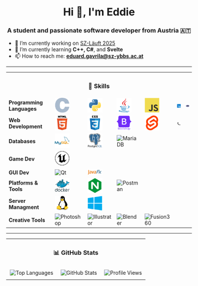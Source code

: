 <h1 align="center">Hi 👋, I'm Eddie</h1>
<h3 align="center">A student and passionate software developer from Austria 🇦🇹</h3>

- 🔭 I’m currently working on [SZ-Läuft 2025](https://github.com/SZ-Laeuft)  
- 🌱 I’m currently learning **C++, C#**, and **Svelte**  
- 📫 How to reach me: **eduard.gavrila@sz-ybbs.ac.at**

---

<table align="center">
  <tr>
    <th colspan="9" align="center"><h3 align="center">🧰 Skills</h3></th>
  </tr>

  <tr>
    <td><strong>Programming Languages</strong></td>
    <td><img src="https://raw.githubusercontent.com/devicons/devicon/master/icons/c/c-original.svg" alt="C" width="40"/></td>
    <!--<td><img src="https://raw.githubusercontent.com/devicons/devicon/master/icons/cplusplus/cplusplus-original.svg" alt="C++" width="40"/></td>
    <td><img src="https://raw.githubusercontent.com/devicons/devicon/master/icons/csharp/csharp-original.svg" alt="C#" width="40"/></td>-->
    <td><img src="https://raw.githubusercontent.com/devicons/devicon/master/icons/python/python-original.svg" alt="Python" width="40"/></td>
    <td><img src="https://raw.githubusercontent.com/devicons/devicon/master/icons/java/java-original.svg" alt="Java" width="40"/></td>
    <td><img src="https://raw.githubusercontent.com/devicons/devicon/master/icons/javascript/javascript-original.svg" alt="JavaScript" width="40"/></td>
    <td><img src="https://raw.githubusercontent.com/devicons/devicon/master/icons/typescript/typescript-original.svg" alt="TypeScript" width="40"/></td>
    <td><img src="https://raw.githubusercontent.com/devicons/devicon/master/icons/php/php-original.svg" alt="PHP" width="40"/></td>
  </tr>

  <tr>
    <td><strong>Web Development</strong></td>
    <td><img src="https://raw.githubusercontent.com/devicons/devicon/master/icons/html5/html5-original-wordmark.svg" alt="HTML5" width="40"/></td>
    <td><img src="https://raw.githubusercontent.com/devicons/devicon/master/icons/css3/css3-original-wordmark.svg" alt="CSS3" width="40"/></td>
    <td><img src="https://raw.githubusercontent.com/devicons/devicon/master/icons/bootstrap/bootstrap-plain-wordmark.svg" alt="Bootstrap" width="40"/></td>
    <td><img src="https://raw.githubusercontent.com/devicons/devicon/master/icons/svelte/svelte-original.svg" alt="Svelte" width="40"/></td>
    <td><img src="https://raw.githubusercontent.com/devicons/devicon/master/icons/flask/flask-original.svg" alt="Flask" width="40"/></td>
    <td></td>
  </tr>

  <tr>
    <td><strong>Databases</strong></td>
    <td><img src="https://raw.githubusercontent.com/devicons/devicon/master/icons/mysql/mysql-original-wordmark.svg" alt="MySQL" width="40"/></td>
    <td><img src="https://raw.githubusercontent.com/devicons/devicon/master/icons/postgresql/postgresql-original-wordmark.svg" alt="PostgreSQL" width="40"/></td>
    <td><img src="https://www.vectorlogo.zone/logos/mariadb/mariadb-icon.svg" alt="MariaDB" width="40"/></td>
    <td></td>
    <td></td>
    <td></td>
  </tr>

  <tr>
    <td><strong>Game Dev</strong></td>
    <td><img src="https://raw.githubusercontent.com/devicons/devicon/master/icons/unrealengine/unrealengine-original.svg" alt="Unreal Engine" width="40"/></td>
    <td></td>
    <td></td>
    <td></td>
    <td></td>
    <td></td>
  </tr>

  <tr>
    <td><strong>GUI Dev</strong></td>
    <td><img src="https://upload.wikimedia.org/wikipedia/commons/0/0b/Qt_logo_2016.svg" alt="Qt" width="40"/></td>
    <td><img src="https://raw.githubusercontent.com/edgvrl/edgvrl/refs/heads/main/resources/img/javafx.png" alt="JavaFX" width="40"/></td>
    <td></td>
    <td></td>
    <td></td>
    <td></td>
  </tr>

  <tr>
    <td><strong>Platforms & Tools</strong></td>
    <td><img src="https://raw.githubusercontent.com/devicons/devicon/master/icons/docker/docker-original-wordmark.svg" alt="Docker" width="40"/></td>
    <td><img src="https://raw.githubusercontent.com/devicons/devicon/master/icons/nginx/nginx-original.svg" alt="Nginx" width="40"/></td>
    <td><img src="https://www.vectorlogo.zone/logos/getpostman/getpostman-icon.svg" alt="Postman" width="40"/></td>
    <td></td>
    <td></td>
    <td></td>
  </tr>

  <tr>
    <td><strong>Server Managment</strong></td>
    <td><img src="https://raw.githubusercontent.com/devicons/devicon/master/icons/linux/linux-original.svg" alt="Linux" width="40"/></td>
    <td><img src="https://raw.githubusercontent.com/devicons/devicon/master/icons/windows8/windows8-original.svg" alt="Windows" width="40"/></td>
    <td></td>
    <td></td>
    <td></td>
    <td></td>
  </tr>

  <tr>
    <td><strong>Creative Tools</strong></td>
    <td><img src="https://upload.wikimedia.org/wikipedia/commons/a/af/Adobe_Photoshop_CC_icon.svg" alt="Photoshop" width="40"/></td>
    <td><img src="https://www.vectorlogo.zone/logos/adobe_illustrator/adobe_illustrator-icon.svg" alt="Illustrator" width="40"/></td>
    <td><img src="https://upload.wikimedia.org/wikipedia/commons/0/0c/Blender_logo_no_text.svg" alt="Blender" width="40"/></td> 
    <td><img src="https://damassets.autodesk.net/content/dam/autodesk/www/product-imagery/badge-75x75/fusion-badge-75x75.png" alt="Fusion360" width="40"/></td>
    <td></td>
    <td></td>
  </tr>
</table>

---

<table align="center">
  <tr>
    <th colspan="5" align="center"><h3 align="center">📊 GitHub Stats</h3></th>
  </tr>
  <tr>
    <td style="padding: 10px;" colspan="2">
      <img src="https://github-readme-stats.vercel.app/api/top-langs?username=edgvrl&show_icons=true&locale=en&layout=compact" alt="Top Languages" width="250"/>
    </td>
    <td style="padding: 10px;" colspan="2">
      <img src="https://github-readme-stats.vercel.app/api?username=edgvrl&show_icons=true&locale=en" alt="GitHub Stats" width="325"/>
    </td>
    <td style="padding: 10px;">
      <img src="https://komarev.com/ghpvc/?username=edgvrl&label=Profile%20views&color=0e75b6&style=flat" alt="Profile Views" width="100"/>
    </td>
  </tr>
</table>
